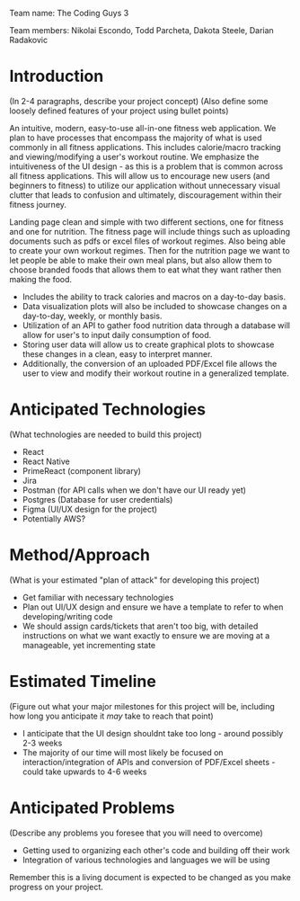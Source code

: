 Team name: The Coding Guys 3

Team members: Nikolai Escondo, Todd Parcheta, Dakota Steele, Darian Radakovic

# Introduction

(In 2-4 paragraphs, describe your project concept)
(Also define some loosely defined features of your project using bullet points)

An intuitive, modern, easy-to-use all-in-one fitness web application. 
We plan to have processes that encompass the majority of what is used commonly in all fitness applications. 
This includes calorie/macro tracking and viewing/modifying a user's workout routine.
We emphasize the intuitiveness of the UI design - as this is a problem that is common across all fitness applications.
This will allow us to encourage new users (and beginners to fitness) to utilize our application without unnecessary visual clutter that leads to confusion and ultimately, discouragement within their fitness journey.

Landing page clean and simple with two different sections, one for fitness and one for nutrition. The fitness page will include things such as uploading documents such as pdfs or excel files of workout regimes. Also being able to create your own workout regimes. Then for the nutrition page we want to let people be able to make their own meal plans, but also allow them to choose branded foods that allows them to eat what they want rather then making the food.

- Includes the ability to track calories and macros on a day-to-day basis. 
- Data visualization plots will also be included to showcase changes on a day-to-day, weekly, or monthly basis. 
- Utilization of an API to gather food nutrition data through a database will allow for user's to input daily consumption of food. 
- Storing user data will allow us to create graphical plots to showcase these changes in a clean, easy to interpret manner. 
- Additionally, the conversion of an uploaded PDF/Excel file allows the user to view and modify their workout routine in a generalized template.

# Anticipated Technologies

(What technologies are needed to build this project)
- React
- React Native
- PrimeReact (component library)
- Jira
- Postman (for API calls when we don't have our UI ready yet)
- Postgres (Database for user credentials)
- Figma (UI/UX design for the project)
- Potentially AWS?

# Method/Approach

(What is your estimated "plan of attack" for developing this project)
- Get familiar with necessary technologies
- Plan out UI/UX design and ensure we have a template to refer to when developing/writing code
- We should assign cards/tickets that aren't too big, with detailed instructions on what we want exactly to ensure we are moving at a manageable, yet incrementing state

# Estimated Timeline

(Figure out what your major milestones for this project will be, including how long you anticipate it *may* take to reach that point)
- I anticipate that the UI design shouldnt take too long - around possibly 2-3 weeks
- The majority of our time will most likely be focused on interaction/integration of APIs and conversion of PDF/Excel sheets - could take upwards to 4-6 weeks

# Anticipated Problems

(Describe any problems you foresee that you will need to overcome)
- Getting used to organizing each other's code and building off their work
- Integration of various technologies and languages we will be using

Remember this is a living document is expected to be changed as you make progress on your project.
